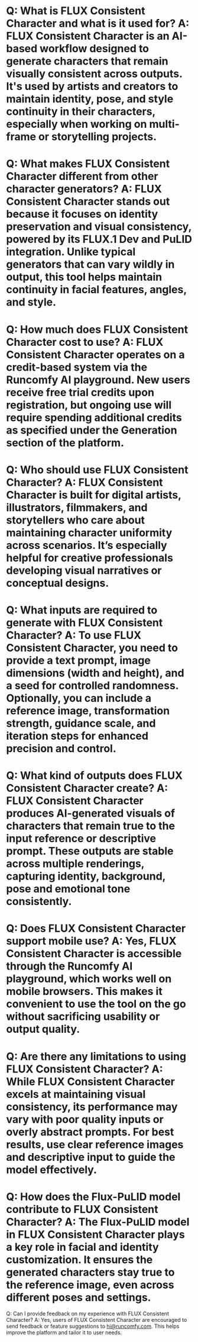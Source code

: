 Q:
What is FLUX Consistent Character and what is it used for?
A:
FLUX Consistent Character is an AI-based workflow designed to generate characters that remain visually consistent across outputs. It's used by artists and creators to maintain identity, pose, and style continuity in their characters, especially when working on multi-frame or storytelling projects.
===
Q:
What makes FLUX Consistent Character different from other character generators?
A:
FLUX Consistent Character stands out because it focuses on identity preservation and visual consistency, powered by its FLUX.1 Dev and PuLID integration. Unlike typical generators that can vary wildly in output, this tool helps maintain continuity in facial features, angles, and style.
===
Q:
How much does FLUX Consistent Character cost to use?
A:
FLUX Consistent Character operates on a credit-based system via the Runcomfy AI playground. New users receive free trial credits upon registration, but ongoing use will require spending additional credits as specified under the Generation section of the platform.
===
Q:
Who should use FLUX Consistent Character?
A:
FLUX Consistent Character is built for digital artists, illustrators, filmmakers, and storytellers who care about maintaining character uniformity across scenarios. It’s especially helpful for creative professionals developing visual narratives or conceptual designs.
===
Q:
What inputs are required to generate with FLUX Consistent Character?
A:
To use FLUX Consistent Character, you need to provide a text prompt, image dimensions (width and height), and a seed for controlled randomness. Optionally, you can include a reference image, transformation strength, guidance scale, and iteration steps for enhanced precision and control.
===
Q:
What kind of outputs does FLUX Consistent Character create?
A:
FLUX Consistent Character produces AI-generated visuals of characters that remain true to the input reference or descriptive prompt. These outputs are stable across multiple renderings, capturing identity, background, pose and emotional tone consistently.
===
Q:
Does FLUX Consistent Character support mobile use?
A:
Yes, FLUX Consistent Character is accessible through the Runcomfy AI playground, which works well on mobile browsers. This makes it convenient to use the tool on the go without sacrificing usability or output quality.
===
Q:
Are there any limitations to using FLUX Consistent Character?
A:
While FLUX Consistent Character excels at maintaining visual consistency, its performance may vary with poor quality inputs or overly abstract prompts. For best results, use clear reference images and descriptive input to guide the model effectively.
===
Q:
How does the Flux-PuLID model contribute to FLUX Consistent Character?
A:
The Flux-PuLID model in FLUX Consistent Character plays a key role in facial and identity customization. It ensures the generated characters stay true to the reference image, even across different poses and settings.
===
Q:
Can I provide feedback on my experience with FLUX Consistent Character?
A:
Yes, users of FLUX Consistent Character are encouraged to send feedback or feature suggestions to hi@runcomfy.com. This helps improve the platform and tailor it to user needs.